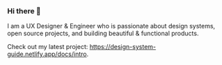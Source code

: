 ### Hi there 👋

I am a UX Designer & Engineer who is passionate about design systems, open source projects, and building beautiful & functional products.

Check out my latest project: https://design-system-guide.netlify.app/docs/intro.



<!--
**huynhicode/huynhicode** is a ✨ _special_ ✨ repository because its `README.md` (this file) appears on your GitHub profile.

Here are some ideas to get you started:

- 🔭 I’m currently working on ...
- 🌱 I’m currently learning ...
- 👯 I’m looking to collaborate on ...
- 🤔 I’m looking for help with ...
- 💬 Ask me about ...
- 📫 How to reach me: ...
- 😄 Pronouns: ...
- ⚡ Fun fact: ...
-->
